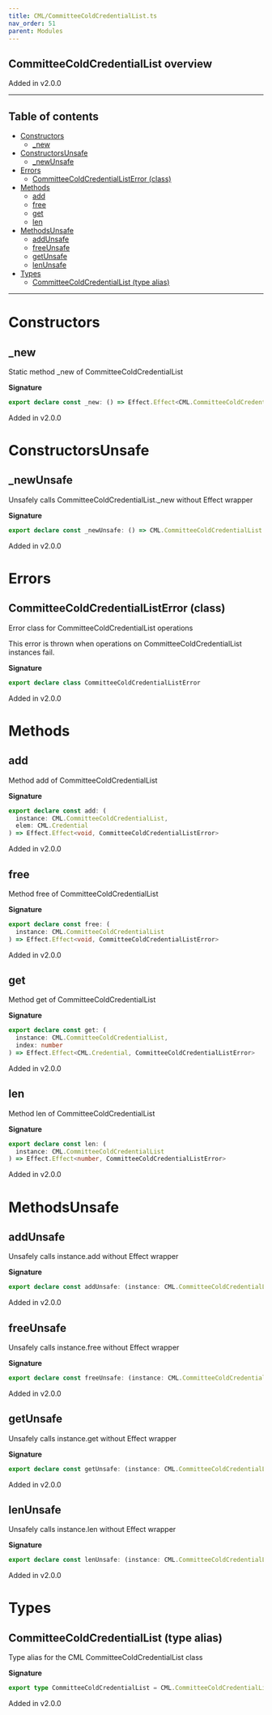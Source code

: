 ```yaml
---
title: CML/CommitteeColdCredentialList.ts
nav_order: 51
parent: Modules
---
```


## CommitteeColdCredentialList overview

Added in v2.0.0

---

<h2 class="text-delta">Table of contents</h2>

- [Constructors](#constructors)
  - [\_new](#_new)
- [ConstructorsUnsafe](#constructorsunsafe)
  - [\_newUnsafe](#_newunsafe)
- [Errors](#errors)
  - [CommitteeColdCredentialListError (class)](#committeecoldcredentiallisterror-class)
- [Methods](#methods)
  - [add](#add)
  - [free](#free)
  - [get](#get)
  - [len](#len)
- [MethodsUnsafe](#methodsunsafe)
  - [addUnsafe](#addunsafe)
  - [freeUnsafe](#freeunsafe)
  - [getUnsafe](#getunsafe)
  - [lenUnsafe](#lenunsafe)
- [Types](#types)
  - [CommitteeColdCredentialList (type alias)](#committeecoldcredentiallist-type-alias)

---

# Constructors

## \_new

Static method \_new of CommitteeColdCredentialList

**Signature**

```ts
export declare const _new: () => Effect.Effect<CML.CommitteeColdCredentialList, CommitteeColdCredentialListError>
```

Added in v2.0.0

# ConstructorsUnsafe

## \_newUnsafe

Unsafely calls CommitteeColdCredentialList.\_new without Effect wrapper

**Signature**

```ts
export declare const _newUnsafe: () => CML.CommitteeColdCredentialList
```

Added in v2.0.0

# Errors

## CommitteeColdCredentialListError (class)

Error class for CommitteeColdCredentialList operations

This error is thrown when operations on CommitteeColdCredentialList instances fail.

**Signature**

```ts
export declare class CommitteeColdCredentialListError
```

Added in v2.0.0

# Methods

## add

Method add of CommitteeColdCredentialList

**Signature**

```ts
export declare const add: (
  instance: CML.CommitteeColdCredentialList,
  elem: CML.Credential
) => Effect.Effect<void, CommitteeColdCredentialListError>
```

Added in v2.0.0

## free

Method free of CommitteeColdCredentialList

**Signature**

```ts
export declare const free: (
  instance: CML.CommitteeColdCredentialList
) => Effect.Effect<void, CommitteeColdCredentialListError>
```

Added in v2.0.0

## get

Method get of CommitteeColdCredentialList

**Signature**

```ts
export declare const get: (
  instance: CML.CommitteeColdCredentialList,
  index: number
) => Effect.Effect<CML.Credential, CommitteeColdCredentialListError>
```

Added in v2.0.0

## len

Method len of CommitteeColdCredentialList

**Signature**

```ts
export declare const len: (
  instance: CML.CommitteeColdCredentialList
) => Effect.Effect<number, CommitteeColdCredentialListError>
```

Added in v2.0.0

# MethodsUnsafe

## addUnsafe

Unsafely calls instance.add without Effect wrapper

**Signature**

```ts
export declare const addUnsafe: (instance: CML.CommitteeColdCredentialList, elem: CML.Credential) => void
```

Added in v2.0.0

## freeUnsafe

Unsafely calls instance.free without Effect wrapper

**Signature**

```ts
export declare const freeUnsafe: (instance: CML.CommitteeColdCredentialList) => void
```

Added in v2.0.0

## getUnsafe

Unsafely calls instance.get without Effect wrapper

**Signature**

```ts
export declare const getUnsafe: (instance: CML.CommitteeColdCredentialList, index: number) => CML.Credential
```

Added in v2.0.0

## lenUnsafe

Unsafely calls instance.len without Effect wrapper

**Signature**

```ts
export declare const lenUnsafe: (instance: CML.CommitteeColdCredentialList) => number
```

Added in v2.0.0

# Types

## CommitteeColdCredentialList (type alias)

Type alias for the CML CommitteeColdCredentialList class

**Signature**

```ts
export type CommitteeColdCredentialList = CML.CommitteeColdCredentialList
```

Added in v2.0.0
